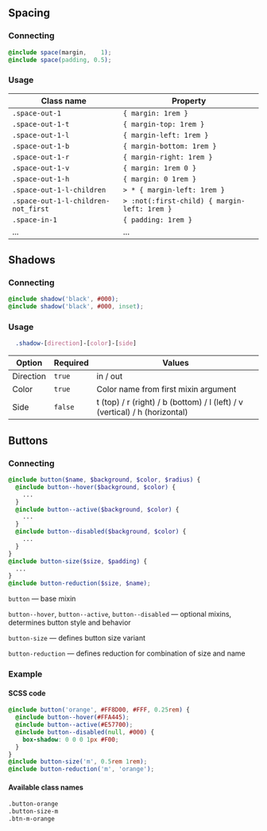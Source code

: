 ## Spacing

### Connecting

```scss
@include space(margin,    1);
@include space(padding, 0.5);
```

### Usage

Class name | Property
-----------|-----------
`.space-out-1`                      | `{ margin: 1rem }`
`.space-out-1-t`                    | `{ margin-top: 1rem }`
`.space-out-1-l`                    | `{ margin-left: 1rem }`
`.space-out-1-b`                    | `{ margin-bottom: 1rem }`
`.space-out-1-r`                    | `{ margin-right: 1rem }`
`.space-out-1-v`                    | `{ margin: 1rem 0 }`
`.space-out-1-h`                    | `{ margin: 0 1rem }`
`.space-out-1-l-children`           | `> * { margin-left: 1rem }`
`.space-out-1-l-children-not_first` | `> :not(:first-child) { margin-left: 1rem }`
`.space-in-1`                       | `{ padding: 1rem }`
...                                 | ...

## Shadows

### Connecting

```scss
@include shadow('black', #000);
@include shadow('black', #000, inset);
```

### Usage

```scss
  .shadow-[direction]-[color]-[side]
```

Option | Required | Values
-------|----------|-------
Direction | `true`  | in / out
Color     | `true`  | Color name from first mixin argument
Side      | `false` | t (top) / r (right) / b (bottom) / l (left) / v (vertical) / h (horizontal)

## Buttons

### Connecting

```scss
@include button($name, $background, $color, $radius) {
  @include button--hover($background, $color) {
    ...
  }
  @include button--active($background, $color) {
    ...
  }
  @include button--disabled($background, $color) {
    ...
  }
}
@include button-size($size, $padding) {
  ...
}
@include button-reduction($size, $name);
```

`button` — base mixin

`button--hover`, `button--active`, `button--disabled` — optional mixins,
determines button style and behavior

`button-size` — defines button size variant

`button-reduction` — defines reduction for combination of size and name

### Example

#### SCSS code

```scss
@include button('orange', #FF8D00, #FFF, 0.25rem) {
  @include button--hover(#FFA445);
  @include button--active(#E57700);
  @include button--disabled(null, #000) {
    box-shadow: 0 0 0 1px #F00;
  }
}
@include button-size('m', 0.5rem 1rem);
@include button-reduction('m', 'orange');
```

#### Available class names

```html
.button-orange
.button-size-m
.btn-m-orange
```
